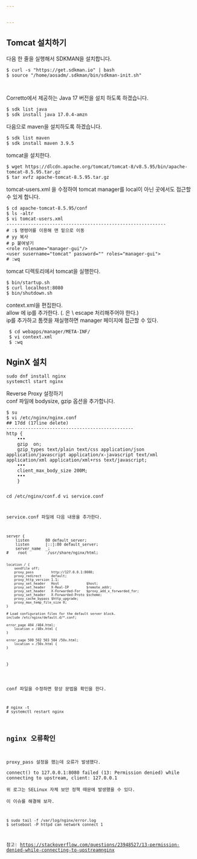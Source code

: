 ```yaml
---


---
```


<h2 id="tomcat-설치하기">Tomcat 설치하기</h2>
<p>다음 한 줄을 실행해서 SDKMAN을 설치합니다.</p>
<pre><code>$ curl -s "https://get.sdkman.io" | bash
$ source "/home/aosadm/.sdkman/bin/sdkman-init.sh"

</code></pre>
<p>Corretto에서 제공하는 Java 17 버전을 설치 하도록 하겠습니다.</p>
<pre><code>$ sdk list java 
$ sdk install java 17.0.4-amzn
</code></pre>
<p>다음으로 maven을 설치하도록 하겠습니다.</p>
<pre><code>$ sdk list maven
$ sdk install maven 3.9.5
</code></pre>
<p>tomcat을 설치한다.</p>
<pre><code>$ wget https://dlcdn.apache.org/tomcat/tomcat-8/v8.5.95/bin/apache-tomcat-8.5.95.tar.gz
$ tar xvfz apache-tomcat-8.5.95.tar.gz
</code></pre>
<p>tomcat-users.xml 을 수정하여 tomcat manager를 local이 아닌 곳에서도 접근할 수 있게 합니다.</p>
<pre><code>$ cd apache-tomcat-8.5.95/conf
$ ls -altr
$ vi tomcat-users.xml
-----------------------------------------------------------
# :$ 명령어를 이용해 맨 밑으로 이동 
# yy 복사 
# p 붙여넣기
&lt;role rolename="manager-gui"/&gt;
&lt;user susername="tomcat" password="" roles="manager-gui"&gt;
# :wq
</code></pre>
<p>tomcat 디렉토리에서 tomcat을 실행한다.</p>
<pre><code>$ bin/startup.sh
$ curl localhost:8080
$ bin/shutdown.sh
</code></pre>
<p>context.xml을 편집한다.<br>
allow 에 ip를 추가한다.     (. 은 \ escape 처리해주어야 한다.)<br>
ip를 추가하고 톰캣을 재실행하면 manager 페이지에 접근할 수 있다.</p>
<pre><code> $ cd webapps/manager/META-INF/
 $ vi context.xml
 $ :wq
</code></pre>
<h2 id="nginx-설치">NginX 설치</h2>
<pre><code>sudo dnf install nginx
systemctl start nginx
</code></pre>
<p>Reverse Proxy 설정하기<br>
conf 파일에 bodysize, gzip 옵션을 추가합니다.</p>
<pre><code>$ su
$ vi /etc/nginx/nginx.conf
## 17dd (17line delete)
-----------------------------------------------
http {
	•••
	gzip  on;
	gzip_types text/plain text/css application/json application/javascript application/x-javascript text/xml application/xml application/xml+rss text/javascript;
	•••
	client_max_body_size 200M;
	•••
	}
	

 cd /etc/nginx/conf.d
 vi service.conf

<p>service.conf 파일에 다음 내용을 추가한다.</p>
<pre><code>server {
    listen       80 default_server;
    listen       [::]:80 default_server;
    server_name  _;
#    root         /usr/share/nginx/html;

	location / {
	    sendfile off;
	    proxy_pass         http://127.0.0.1:8080;
	    proxy_redirect     default;
	    proxy_http_version 1.1;
	    proxy_set_header   Host              $host;
	    proxy_set_header   X-Real-IP         $remote_addr;
	    proxy_set_header   X-Forwarded-For   $proxy_add_x_forwarded_for;
	    proxy_set_header   X-Forwarded-Proto $scheme;
	    proxy_cache_bypass $http_upgrade;
	    proxy_max_temp_file_size 0;
	}
	
    # Load configuration files for the default server block.
    include /etc/nginx/default.d/*.conf;

    error_page 404 /404.html;
        location = /40x.html {
    }

    error_page 500 502 503 504 /50x.html;
        location = /50x.html {
    }
}
</code></pre>
<p>conf 파일을 수정하면 항상 문법을 확인을 한다.</p>
<pre><code># nginx -t
# systemctl restart nginx
</code></pre>
<h2 id="nginx-오류확인">nginx 오류확인</h2>
<p>proxy_pass 설정을 했는데 오류가 발생했다.<br>
connect() to 127.0.0.1:8080 failed (13: Permission denied) while connecting to upstream, client: 127.0.0.1<br>
위 로그는 SELinux 자체 보안 정책 때문에 발생했을 수 있다.<br>
이 이슈를 해결해 보자.</p>
<pre><code>$ sudo tail -f /var/log/nginx/error.log
$ setsebool -P httpd_can_network_connect 1
</code></pre>
<p>참고: <a href="https://stackoverflow.com/questions/23948527/13-permission-denied-while-connecting-to-upstreamnginx">https://stackoverflow.com/questions/23948527/13-permission-denied-while-connecting-to-upstreamnginx</a></p>

<!--stackedit_data:
eyJoaXN0b3J5IjpbMTY5NzcwNDA5NCwyMDU3ODE3NTQ4XX0=
-->